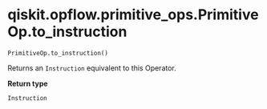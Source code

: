 # qiskit.opflow\.primitive\_ops.PrimitiveOp.to\_instruction

`PrimitiveOp.to_instruction()`

Returns an `Instruction` equivalent to this Operator.

**Return type**

`Instruction`
